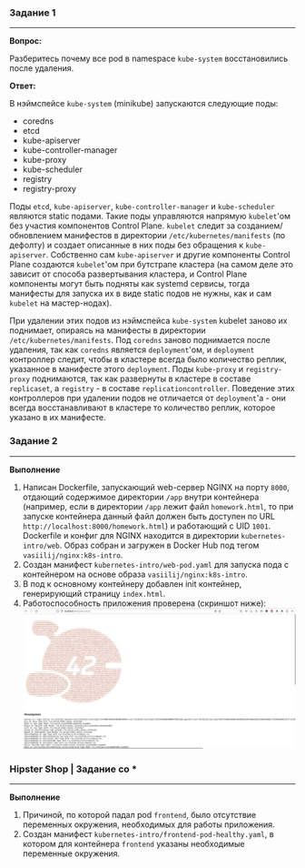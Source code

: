 ### Задание 1
---
**Вопрос:**  

  Разберитесь почему все pod в namespace `kube-system` восстановились после удаления.

**Ответ:**  

  В нэймспейсе `kube-system` (minikube) запускаются следующие поды:  
  - coredns  
  - etcd  
  - kube-apiserver  
  - kube-controller-manager  
  - kube-proxy  
  - kube-scheduler  
  - registry  
  - registry-proxy  

Поды `etcd`, `kube-apiserver`, `kube-controller-manager` и `kube-scheduler` являются static подами. Такие поды управляются напрямую `kubelet`'ом без участия компонентов Control Plane. `kubelet` следит за созданием/обновлением манифестов в директории `/etc/kubernetes/manifests` (по дефолту) и создает описанные в них поды без обращения к `kube-apiserver`. Собственно сам `kube-apiserver` и другие компоненты Control Plane создаются `kubelet`'ом при бутстрапе кластера (на самом деле это зависит от способа развертывания кластера, и Control Plane компоненты могут быть подняты как systemd сервисы, тогда манифесты для запуска их в виде static подов не нужны, как и сам `kubelet` на мастер-нодах).  

При удалении этих подов из нэймспейса `kube-system` kubelet заново их поднимает, опираясь на манифесты в директории `/etc/kubernetes/manifests`.
Под `coredns` заново поднимается после удаления, так как `coredns` является `deployment`'ом, и `deployment` контроллер следит, чтобы в кластере всегда было количество реплик, указанное в манифесте этого `deployment`.
Поды `kube-proxy` и `registry-proxy` поднимаются, так как развернуты в кластере в составе `replicaset`, а `registry` - в составе `replicationcontroller`. Поведение этих контроллеров при удалении подов не отличается от `deployment`'а - они всегда восстанавливают в кластере то количество реплик, которое указано в их манифесте.

### Задание 2
---
**Выполнение**

1. Написан Dockerfile, запускающий web-сервер NGINX на порту `8000`, отдающий содержимое директории `/app` внутри контейнера (например, если в директории `/app` лежит файл `homework.html`, то при запуске контейнера данный файл должен быть доступен по URL `http://localhost:8000/homework.html`) и работающий с UID `1001`.   
Dockerfile и конфиг для NGINX находится в директории `kubernetes-intro/web`. Образ собран и загружен в Docker Hub под тегом `vasiilij/nginx:k8s-intro`.
2. Создан манифест `kubernetes-intro/web-pod.yaml` для запуска пода с контейнером на основе образа `vasiilij/nginx:k8s-intro`.
3. В под к основному контейнеру добавлен init контейнер, генерирующий страницу `index.html`.
4. Работоспособность приложения проверена (скриншот ниже):
![index.html content](../screens/1.2.1.jpg)

### Hipster Shop | Задание со *
---
**Выполнение**

1. Причиной, по которой падал pod `frontend`, было отсутствие переменных окружения, необходимых для работы приложения.
2. Создан манифест `kubernetes-intro/frontend-pod-healthy.yaml`, в котором для контейнера `frontend` указаны необходимые переменные окружения.
